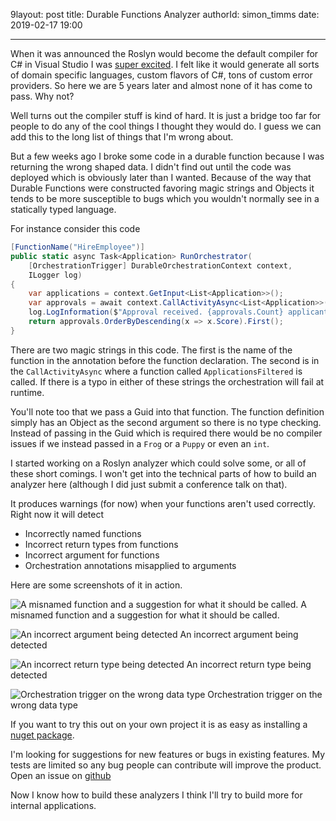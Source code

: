9layout: post
title: Durable Functions Analyzer
authorId: simon_timms
date: 2019-02-17 19:00

---

When it was announced the Roslyn would become the default compiler for C# in Visual Studio I was [super excited](https://blog.simontimms.com/2014/04/04/roslyn-changes-everything/). I felt like it would generate all sorts of domain specific languages, custom flavors of C#, tons of custom error providers. So here we are 5 years later and almost none of it has come to pass. Why not?

<!--more-->

Well turns out the compiler stuff is kind of hard. It is just a bridge too far for people to do any of the cool things I thought they would do. I guess we can add this to the long list of things that I'm wrong about. 

But a few weeks ago I broke some code in a durable function because I was returning the wrong shaped data. I didn't find out until the code was deployed which is obviously later than I wanted. Because of the way that Durable Functions were constructed favoring magic strings and Objects it tends to be more susceptible to bugs which you wouldn't normally see in a statically typed language. 

For instance consider this code 

```csharp
[FunctionName("HireEmployee")]
public static async Task<Application> RunOrchestrator(
    [OrchestrationTrigger] DurableOrchestrationContext context,
    ILogger log)
{
    var applications = context.GetInput<List<Application>>();
    var approvals = await context.CallActivityAsync<List<Application>>("ApplicationsFiltered", Guid.NewGuid());
    log.LogInformation($"Approval received. {approvals.Count} applicants approved");
    return approvals.OrderByDescending(x => x.Score).First();
}
```

There are two magic strings in this code. The first is the name of the function in the annotation before the function declaration. The second is in the `CallActivityAsync` where a function called `ApplicationsFiltered` is called. If there is a typo in either of these strings the orchestration will fail at runtime.

You'll note too that we pass a Guid into that function. The function definition simply has an Object as the second argument so there is no type checking. Instead of passing in the Guid which is required there would be no compiler issues if we instead passed in a `Frog` or a `Puppy` or even an `int`.

I started working on a Roslyn analyzer which could solve some, or all of these short comings. I won't get into the technical parts of how to build an analyzer here (although I did just submit a conference talk on that). 

It produces warnings (for now) when your functions aren't used correctly. Right now it will detect 

* Incorrectly named functions
* Incorrect return types from functions
* Incorrect argument for functions
* Orchestration annotations misapplied to arguments

Here are some screenshots of it in action.

![A misnamed function and a suggestion for what it should be called.](/images/roslynanalyzer/poc.png)
A misnamed function and a suggestion for what it should be called.

![An incorrect argument being detected](/images/roslynanalyzer/poc2.png)
An incorrect argument being detected


![An incorrect return type being detected](/images/roslynanalyzer/poc3.png)
An incorrect return type being detected

![Orchestration trigger on the wrong data type](/images/roslynanalyzer/poc4.png)
Orchestration trigger on the wrong data type

If you want to try this out on your own project it is as easy as installing a [nuget package](https://www.nuget.org/packages/DurableFunctionsAnalyzer/). 

I'm looking for suggestions for new features or bugs in existing features. My tests are limited so any bug people can contribute will improve the product. Open an issue on [github](https://github.com/stimms/DurableFunctionsAnalyzer)

Now I know how to build these analyzers I think I'll try to build more for internal applications. 